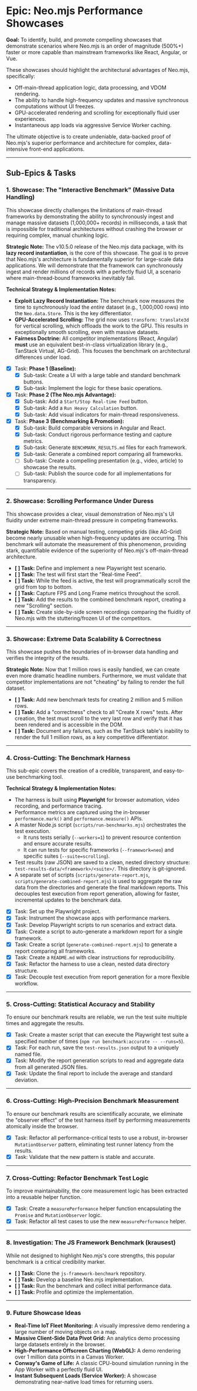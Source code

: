 # Epic: Neo.mjs Performance Showcases

**Goal:** To identify, build, and promote compelling showcases that demonstrate scenarios where Neo.mjs is an order of magnitude (500%+) faster or more capable than mainstream frameworks like React, Angular, or Vue.

These showcases should highlight the architectural advantages of Neo.mjs, specifically:
- Off-main-thread application logic, data processing, and VDOM rendering.
- The ability to handle high-frequency updates and massive synchronous computations without UI freezes.
- GPU-accelerated rendering and scrolling for exceptionally fluid user experiences.
- Instantaneous app loads via aggressive Service Worker caching.

The ultimate objective is to create undeniable, data-backed proof of Neo.mjs's superior performance and architecture for complex, data-intensive front-end applications.

---

## Sub-Epics & Tasks

### 1. Showcase: The "Interactive Benchmark" (Massive Data Handling)

This showcase directly challenges the limitations of main-thread frameworks by demonstrating the ability to synchronously ingest and manage massive datasets (1,000,000+ records) in milliseconds, a task that is impossible for traditional architectures without crashing the browser or requiring complex, manual chunking logic.

**Strategic Note:** The v10.5.0 release of the Neo.mjs data package, with its **lazy record instantiation**, is the core of this showcase. The goal is to prove that Neo.mjs's architecture is fundamentally superior for large-scale data applications. We will demonstrate that the framework can synchronously ingest and render millions of records with a perfectly fluid UI, a scenario where main-thread-bound frameworks inevitably fail.

**Technical Strategy & Implementation Notes:**

- **Exploit Lazy Record Instantiation:** The benchmark now measures the time to synchronously load the *entire* dataset (e.g., 1,000,000 rows) into the `Neo.data.Store`. This is the key differentiator.
- **GPU-Accelerated Scrolling:** The grid now uses `transform: translate3d` for vertical scrolling, which offloads the work to the GPU. This results in exceptionally smooth scrolling, even with massive datasets.
- **Fairness Doctrine:** All competitor implementations (React, Angular) **must** use an equivalent best-in-class virtualization library (e.g., TanStack Virtual, AG-Grid). This focuses the benchmark on architectural differences under load.

- [x] Task: **Phase 1 (Baseline):**
    - [x] Sub-task: Create a UI with a large table and standard benchmark buttons.
    - [x] Sub-task: Implement the logic for these basic operations.
- [x] Task: **Phase 2 (The Neo.mjs Advantage):**
    - [x] Sub-task: Add a `Start/Stop Real-time Feed` button.
    - [x] Sub-task: Add a `Run Heavy Calculation` button.
    - [x] Sub-task: Add visual indicators for main-thread responsiveness.
- [x] Task: **Phase 3 (Benchmarking & Promotion):**
    - [x] Sub-task: Build comparable versions in Angular and React.
    - [x] Sub-task: Conduct rigorous performance testing and capture metrics.
    - [x] Sub-task: Generate `BENCHMARK_RESULTS.md` files for each framework.
    - [x] Sub-task: Generate a combined report comparing all frameworks.
    - [ ] Sub-task: Create a compelling presentation (e.g., video, article) to showcase the results.
    - [ ] Sub-task: Publish the source code for all implementations for transparency.

---

### 2. Showcase: Scrolling Performance Under Duress

This showcase provides a clear, visual demonstration of Neo.mjs's UI fluidity under extreme main-thread pressure in competing frameworks.

**Strategic Note:** Based on manual testing, competing grids (like AG-Grid) become nearly unusable when high-frequency updates are occurring. This benchmark will automate the measurement of this phenomenon, providing stark, quantifiable evidence of the superiority of Neo.mjs's off-main-thread architecture.

- **[ ] Task:** Define and implement a new Playwright test scenario.
- **[ ] Task:** The test will first start the "Real-time Feed".
- **[ ] Task:** While the feed is active, the test will programmatically scroll the grid from top to bottom.
- **[ ] Task:** Capture FPS and Long Frame metrics throughout the scroll.
- **[ ] Task:** Add the results to the combined benchmark report, creating a new "Scrolling" section.
- **[ ] Task:** Create side-by-side screen recordings comparing the fluidity of Neo.mjs with the stuttering/frozen UI of the competitors.

---

### 3. Showcase: Extreme Data Scalability & Correctness

This showcase pushes the boundaries of in-browser data handling and verifies the integrity of the results.

**Strategic Note:** Now that 1 million rows is easily handled, we can create even more dramatic headline numbers. Furthermore, we must validate that competitor implementations are not "cheating" by failing to render the full dataset.

- **[ ] Task:** Add new benchmark tests for creating 2 million and 5 million rows.
- **[ ] Task:** Add a "correctness" check to all "Create X rows" tests. After creation, the test must scroll to the very last row and verify that it has been rendered and is accessible in the DOM.
- **[ ] Task:** Document any failures, such as the TanStack table's inability to render the full 1 million rows, as a key competitive differentiator.

---

### 4. Cross-Cutting: The Benchmark Harness

This sub-epic covers the creation of a credible, transparent, and easy-to-use benchmarking tool.

**Technical Strategy & Implementation Notes:**
- The harness is built using **Playwright** for browser automation, video recording, and performance tracing.
- Performance metrics are captured using the in-browser `performance.mark()` and `performance.measure()` APIs.
- A master Node.js script (`scripts/run-benchmarks.mjs`) orchestrates the test execution.
    - It runs tests serially (`--workers=1`) to prevent resource contention and ensure accurate results.
    - It can run tests for specific frameworks (`--framework=neo`) and specific suites (`--suite=scrolling`).
- Test results (raw JSON) are saved to a clean, nested directory structure: `test-results-data/<framework>/<suite>/`. This directory is git-ignored.
- A separate set of scripts (`scripts/generate-report.mjs`, `scripts/generate-combined-report.mjs`) is used to aggregate the raw data from the directories and generate the final markdown reports. This decouples test execution from report generation, allowing for faster, incremental updates to the benchmark data.

- [x] Task: Set up the Playwright project.
- [x] Task: Instrument the showcase apps with performance markers.
- [x] Task: Develop Playwright scripts to run scenarios and extract data.
- [x] Task: Create a script to auto-generate a markdown report for a single framework.
- [x] Task: Create a script (`generate-combined-report.mjs`) to generate a report comparing all frameworks.
- [x] Task: Create a `README.md` with clear instructions for reproducibility.
- [x] Task: Refactor the harness to use a clean, nested data directory structure.
- [x] Task: Decouple test execution from report generation for a more flexible workflow.

---

### 5. Cross-Cutting: Statistical Accuracy and Stability

To ensure our benchmark results are reliable, we run the test suite multiple times and aggregate the results.

- [x] Task: Create a master script that can execute the Playwright test suite a specified number of times (`npm run benchmark:accurate -- --runs=5`).
- [x] Task: For each run, save the `test-results.json` output to a uniquely named file.
- [x] Task: Modify the report generation scripts to read and aggregate data from all generated JSON files.
- [x] Task: Update the final report to include the average and standard deviation.

---

### 6. Cross-Cutting: High-Precision Benchmark Measurement

To ensure our benchmark results are scientifically accurate, we eliminate the "observer effect" of the test harness itself by performing measurements atomically inside the browser.

- [x] Task: Refactor all performance-critical tests to use a robust, in-browser `MutationObserver` pattern, eliminating test runner latency from the results.
- [x] Task: Validate that the new pattern is stable and accurate.

---

### 7. Cross-Cutting: Refactor Benchmark Test Logic

To improve maintainability, the core measurement logic has been extracted into a reusable helper function.

- [x] Task: Create a `measurePerformance` helper function encapsulating the `Promise` and `MutationObserver` logic.
- [x] Task: Refactor all test cases to use the new `measurePerformance` helper.

---

### 8. Investigation: The JS Framework Benchmark (krausest)

While not designed to highlight Neo.mjs's core strengths, this popular benchmark is a critical credibility marker.

- **[ ] Task:** Clone the `js-framework-benchmark` repository.
- **[ ] Task:** Develop a baseline Neo.mjs implementation.
- **[ ] Task:** Run the benchmark and collect initial performance data.
- **[ ] Task:** Profile and optimize the implementation.

---

### 9. Future Showcase Ideas

- **Real-Time IoT Fleet Monitoring:** A visually impressive demo rendering a large number of moving objects on a map.
- **Massive Client-Side Data Pivot Grid:** An analytics demo processing large datasets entirely in the browser.
- **High-Performance Offscreen Charting (WebGL):** A demo rendering over 1 million data points in a Canvas Worker.
- **Conway's Game of Life:** A classic CPU-bound simulation running in the App Worker with a perfectly fluid UI.
- **Instant Subsequent Loads (Service Worker):** A showcase demonstrating near-native load times for returning users.